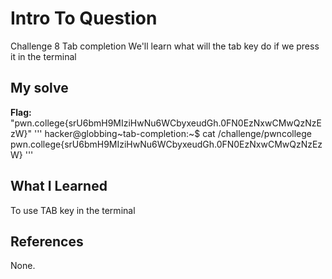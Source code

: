 # Intro To Question
Challenge 8
Tab completion 
We'll learn what will the tab key do if we press it in the terminal 
## My solve
**Flag:** "pwn.college{srU6bmH9MIziHwNu6WCbyxeudGh.0FN0EzNxwCMwQzNzEzW}"
'''
hacker@globbing~tab-completion:~$ cat /challenge/pwncollege​
pwn.college{srU6bmH9MIziHwNu6WCbyxeudGh.0FN0EzNxwCMwQzNzEzW}
'''
## What I Learned
To use TAB key in the terminal
## References
None.

